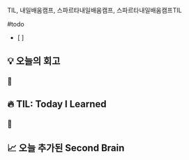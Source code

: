 TIL, 내일배움캠프, 스파르타내일배움캠프, 스파르타내일배움캠프TIL

#todo 
- [ ] 
## 💡 오늘의 회고
### 👀


## 🔥 TIL: Today I Learned
### 👀

## 📈 오늘 추가된 Second Brain